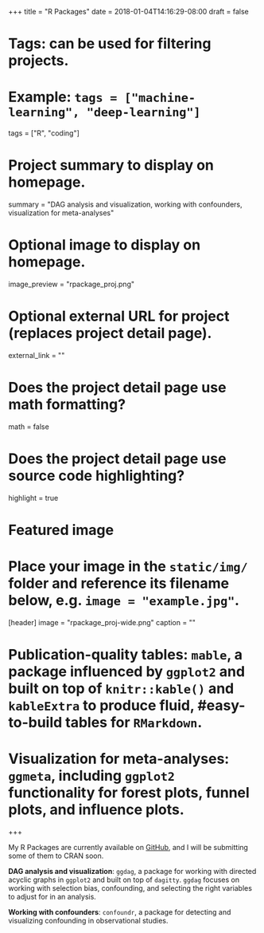 +++
title = "R Packages"
date = 2018-01-04T14:16:29-08:00
draft = false

# Tags: can be used for filtering projects.
# Example: `tags = ["machine-learning", "deep-learning"]`
tags = ["R", "coding"]

# Project summary to display on homepage.
summary = "DAG analysis and visualization, working with confounders, visualization for meta-analyses"

# Optional image to display on homepage.
image_preview = "rpackage_proj.png"

# Optional external URL for project (replaces project detail page).
external_link = ""

# Does the project detail page use math formatting?
math = false

# Does the project detail page use source code highlighting?
highlight = true

# Featured image
# Place your image in the `static/img/` folder and reference its filename below, e.g. `image = "example.jpg"`.
[header]
image = "rpackage_proj-wide.png"
caption = ""

# **Publication-quality tables**: `mable`, a package influenced by `ggplot2` and built on top of `knitr::kable()` and `kableExtra` to produce fluid, #easy-to-build tables for `RMarkdown`.
# 
# **Visualization for meta-analyses**: `ggmeta`, including `ggplot2` functionality for forest plots, funnel plots, and influence plots.
+++

My R Packages are currently available on [GitHub](//github.com/malcolmbarrett), and I will be submitting some of them to CRAN soon.

**DAG analysis and visualization**: `ggdag`, a package for working with directed acyclic graphs in `ggplot2` and built on top of `dagitty`. `ggdag` focuses on working with selection bias, confounding, and selecting the right variables to adjust for in an analysis.

**Working with confounders**: `confoundr`, a package for detecting and visualizing confounding in observational studies.
